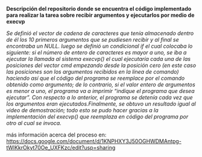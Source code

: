 **Descripción del repositorio donde se encuentra el código implementado para realizar la tarea sobre recibir argumentos y ejecutarlos por medio de execvp**


*Se definió el vector de cadena de caracteres que tenía almacenado dentro de él los 10 primeros argumentos que se pudiesen recibir y al final se encontraba un NULL. luego se definió un condicional if el cual colocaba lo siguiente: si el número de entero de caracteres es mayor a uno, se iba  a ejecutar la llamada al sistema execvp() el cual ejecutaría cada una de las posiciones del vector cmd empezando desde la posición cero (en este caso las posiciones son los argumentos recibidos en la línea de comando) haciendo así que el código del programa se reemplace por el comando obtenido como argumento; de lo contrario, si el valor entero de argumentos es menor a uno, el programa va a imprimir “indique el programa que desea ejecutar”. Con respecto a lo anterior, el programa se detenía cada vez que los argumentos eran ejecutados.Finalmente, se obtuvo un resultado igual al video de demostración; todo esto se pudo hacer gracias a la implementación del execvp() que reemplaza en código del programa por otro al cual se invoca.*

más información acerca del proceso en: https://docs.google.com/document/d/1KNPHXY3J50OGHWDMAntpg-tWlKkrOkyt70Oe_UXFKzc/edit?usp=sharing
